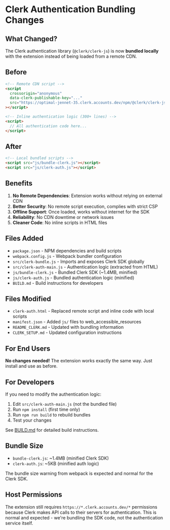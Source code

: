 # Clerk Authentication Bundling Changes

## What Changed?

The Clerk authentication library (`@clerk/clerk-js`) is now **bundled locally** with the extension instead of being loaded from a remote CDN.

## Before

```html
<!-- Remote CDN script -->
<script
  crossorigin="anonymous"
  data-clerk-publishable-key="..."
  src="https://optimal-jennet-35.clerk.accounts.dev/npm/@clerk/clerk-js@latest/dist/clerk.browser.js"
></script>

<!-- Inline authentication logic (300+ lines) -->
<script>
  // All authentication code here...
</script>
```

## After

```html
<!-- Local bundled scripts -->
<script src="js/bundle-clerk.js"></script>
<script src="js/clerk-auth.js"></script>
```

## Benefits

1. **No Remote Dependencies**: Extension works without relying on external CDN
2. **Better Security**: No remote script execution, complies with strict CSP
3. **Offline Support**: Once loaded, works without internet for the SDK
4. **Reliability**: No CDN downtime or network issues
5. **Cleaner Code**: No inline scripts in HTML files

## Files Added

- `package.json` - NPM dependencies and build scripts
- `webpack.config.js` - Webpack bundler configuration
- `src/clerk-bundle.js` - Imports and exposes Clerk SDK globally
- `src/clerk-auth-main.js` - Authentication logic (extracted from HTML)
- `js/bundle-clerk.js` - Bundled Clerk SDK (~1.4MB, minified)
- `js/clerk-auth.js` - Bundled authentication logic (minified)
- `BUILD.md` - Build instructions for developers

## Files Modified

- `clerk-auth.html` - Replaced remote script and inline code with local scripts
- `manifest.json` - Added `js/` files to web_accessible_resources
- `README_CLERK.md` - Updated with bundling information
- `CLERK_SETUP.md` - Updated configuration instructions

## For End Users

**No changes needed!** The extension works exactly the same way. Just install and use as before.

## For Developers

If you need to modify the authentication logic:

1. Edit `src/clerk-auth-main.js` (not the bundled file)
2. Run `npm install` (first time only)
3. Run `npm run build` to rebuild bundles
4. Test your changes

See [BUILD.md](BUILD.md) for detailed build instructions.

## Bundle Size

- `bundle-clerk.js`: ~1.4MB (minified Clerk SDK)
- `clerk-auth.js`: ~5KB (minified auth logic)

The bundle size warning from webpack is expected and normal for the Clerk SDK.

## Host Permissions

The extension still requires `https://*.clerk.accounts.dev/*` permissions because Clerk makes API calls to their servers for authentication. This is normal and expected - we're bundling the SDK code, not the authentication service itself.

